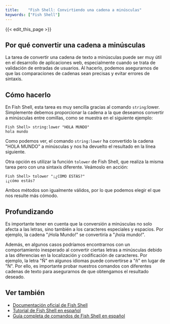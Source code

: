 ```yaml
---
title:    "Fish Shell: Convirtiendo una cadena a minúsculas"
keywords: ["Fish Shell"]
---
```


{{< edit_this_page >}}

## Por qué convertir una cadena a minúsculas

La tarea de convertir una cadena de texto a minúsculas puede ser muy útil en el desarrollo de aplicaciones web, especialmente cuando se trata de validación de entradas de usuarios. Al hacerlo, podemos asegurarnos de que las comparaciones de cadenas sean precisas y evitar errores de sintaxis.

## Cómo hacerlo

En Fish Shell, esta tarea es muy sencilla gracias al comando `string`:lower. Simplemente debemos proporcionar la cadena a la que deseamos convertir a minúsculas entre comillas, como se muestra en el siguiente ejemplo:

```
Fish Shell> string:lower "HOLA MUNDO"
hola mundo
```

Como podemos ver, el comando `string:lower` ha convertido la cadena "HOLA MUNDO" a minúsculas y nos ha devuelto el resultado en la línea siguiente.

Otra opción es utilizar la función `tolower` de Fish Shell, que realiza la misma tarea pero con una sintaxis diferente. Veámoslo en acción:

```
Fish Shell> tolower "¡¿CÓMO ESTÁS?"
¡¿cómo estás?
```

Ambos métodos son igualmente válidos, por lo que podemos elegir el que nos resulte más cómodo.

## Profundizando

Es importante tener en cuenta que la conversión a minúsculas no solo afecta a las letras, sino también a los caracteres especiales y espacios. Por ejemplo, la cadena "¡Hola Mundo!" se convertiría a "¡hola mundo!".

Además, en algunos casos podríamos encontrarnos con un comportamiento inesperado al convertir ciertas letras a minúsculas debido a las diferencias en la localización y codificación de caracteres. Por ejemplo, la letra "Ñ" en algunos idiomas puede convertirse a "ñ" en lugar de "N". Por ello, es importante probar nuestros comandos con diferentes cadenas de texto para asegurarnos de que obtengamos el resultado deseado.

## Ver también

- [Documentación oficial de Fish Shell](https://fishshell.com/docs/current/index.html)
- [Tutorial de Fish Shell en español](https://dev.to/pablokbs/introduccion-a-fish-shell-4gk6)
- [Guía completa de comandos de Fish Shell en español](https://blog.desdelinux.net/guia-comandos-fish-shell/)